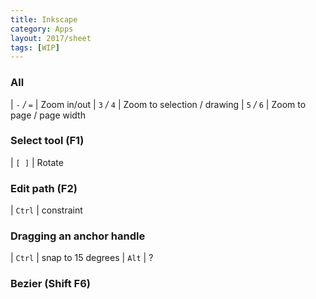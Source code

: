 ```yaml
---
title: Inkscape
category: Apps
layout: 2017/sheet
tags: [WIP]
---
```


### All

| `-` _/_ `=` | Zoom in/out
| `3` _/_ `4` | Zoom to selection / drawing
| `5` _/_ `6` | Zoom to page / page width
<!-- {.-shortcuts} -->

### Select tool (F1)

| `[ ]` | Rotate
<!-- {.-shortcuts} -->

### Edit path (F2)

| `Ctrl` | constraint
<!-- {.-shortcuts} -->

### Dragging an anchor handle

| `Ctrl` | snap to 15 degrees
| `Alt` | ?
<!-- {.-shortcuts} -->

### Bezier (Shift F6)
